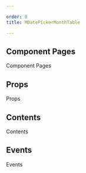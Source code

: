 ```yaml
---

order: 0
title: MDatePickerMonthTable

---
```

 
## Component Pages
 
Component Pages
 
## Props
 
Props
 
## Contents
 
Contents
 
## Events
 
Events
 

